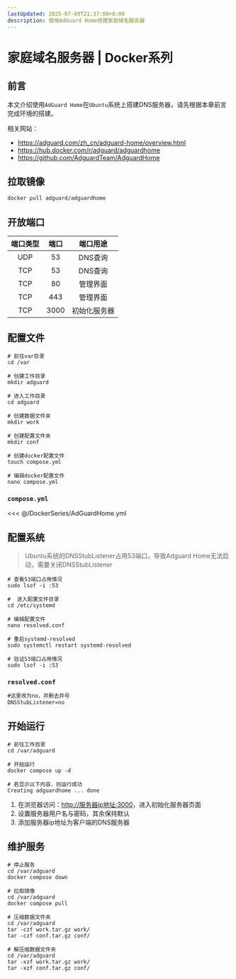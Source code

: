 ```yaml
---
lastUpdated: 2025-07-09T21:37:00+8:00
description: 使用AdGuard Home搭建家庭域名服务器
---
```


# 家庭域名服务器 | Docker系列

## 前言

本文介绍使用`AdGuard Home`在`Ubuntu`系统上搭建DNS服务器，请先根据本章前言完成环境的搭建。

相关网站：

- <https://adguard.com/zh_cn/adguard-home/overview.html>
- <https://hub.docker.com/r/adguard/adguardhome>
- <https://github.com/AdguardTeam/AdguardHome>

## 拉取镜像

```bash
docker pull adguard/adguardhome
```

## 开放端口

| 端口类型 | 端口  |   端口用途   |
| :------: | :---: | :----------: |
|   UDP    |  53   |   DNS查询    |
|   TCP    |  53   |   DNS查询    |
|   TCP    |  80   |   管理界面   |
|   TCP    |  443  |   管理界面   |
|   TCP    | 3000  | 初始化服务器 |

## 配置文件

```shell
# 前往var目录
cd /var

# 创建工作目录
mkdir adguard

# 进入工作目录
cd adguard

# 创建数据文件夹
mkdir work

# 创建配置文件夹
mkdir conf

# 创建docker配置文件
touch compose.yml

# 编辑docker配置文件
nano compose.yml
```

### `compose.yml`

<<< @/DockerSeries/AdGuardHome.yml

## 配置系统

> Ubuntu系统的DNSStubListener占用53端口，导致Adguard Home无法启动，需要关闭DNSStubListener

```shell
# 查看53端口占用情况
sudo lsof -i :53

#  进入配置文件目录
cd /etc/systemd

# 编辑配置文件
nano resolved.conf

# 重启systemd-resolved
sudo systemctl restart systemd-resolved

# 验证53端口占用情况
sudo lsof -i :53
```

### `resolved.conf`

```txt
#这里改为no，并删去井号
DNSStubListener=no
```

## 开始运行

```shell
# 前往工作目录
cd /var/adguard

# 开始运行
docker compose up -d

# 若显示以下内容，则运行成功
Creating adguardhome ... done
```

1. 在浏览器访问：<http://服务器ip地址:3000>，进入初始化服务器页面
2. 设置服务器用户名与密码，其余保持默认
3. 添加服务器ip地址为客户端的DNS服务器

## 维护服务

```shell
# 停止服务
cd /var/adguard
docker compose down

# 拉取镜像
cd /var/adguard
docker compose pull

# 压缩数据文件夹
cd /var/adguard
tar -czf work.tar.gz work/
tar -czf conf.tar.gz conf/

# 解压缩数据文件夹
cd /var/adguard
tar -xzf work.tar.gz work/
tar -xzf conf.tar.gz conf/
```
